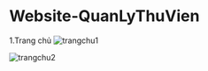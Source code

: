 # Website-QuanLyThuVien
1.Trang chủ
![trangchu1](https://user-images.githubusercontent.com/67212605/193011140-68155e4d-e72f-406d-9df5-ae3e5cdfb424.PNG)

![trangchu2](https://user-images.githubusercontent.com/67212605/193011204-cc98c60d-4fe1-4b2b-aa0f-c10f39ffc174.PNG)
